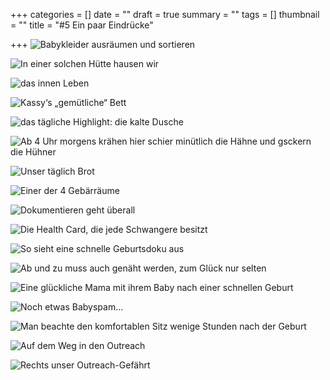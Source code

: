 +++
categories = []
date = ""
draft = true
summary = ""
tags = []
thumbnail = ""
title = "#5 Ein paar Eindrücke"

+++
![](https://yoma-hebammen.ch/upload/2021/05/df813005-e9ce-452e-99cd-dc70724de2a9.jpeg "Babykleider ausräumen und sortieren")

![](https://yoma-hebammen.ch/upload/2021/05/16fab3a5-66bc-42b5-af93-a3bb65bbcd2d.jpeg "In einer solchen Hütte hausen wir")

![](https://yoma-hebammen.ch/upload/2021/05/68a49384-1048-443f-9eab-c25ea5d0c6a0.jpeg "das innen Leben")

![](https://yoma-hebammen.ch/upload/2021/05/25a0f27f-2795-4e63-afe1-467c47edf0ae.jpeg "Kassy‘s „gemütliche“ Bett")

![](https://yoma-hebammen.ch/upload/2021/05/69219ee7-4143-4fd9-bcb3-e5c8d20eb9af.jpeg "das tägliche Highlight: die kalte Dusche")

![Ab 4 Uhr morgens krähen hier schier minütlich die Hähne und gsckern die Hühner](https://yoma-hebammen.ch/upload/2021/05/74c21071-96cc-4f4e-84ce-f474fe7db56f.jpeg "Ist ja klar, dass die Hühner genau auf unserer Hütte nächtigen")

![](https://yoma-hebammen.ch/upload/2021/05/f2618378-1f84-4d6d-b6b0-15b74bfad759.jpeg "Unser täglich Brot")

![](https://yoma-hebammen.ch/upload/2021/05/8b8d0522-c8b2-43ed-8635-fafae7a38524.jpeg "Einer der 4 Gebärräume")

![](https://yoma-hebammen.ch/upload/2021/05/a64e88eb-990b-46cb-ba64-5430c47a5847.jpeg "Dokumentieren geht überall")

![](https://yoma-hebammen.ch/upload/2021/05/ddeb65f6-0abb-4270-897c-b5f34597af7b.jpeg "Die Health Card, die jede Schwangere besitzt")

![](https://yoma-hebammen.ch/upload/2021/05/47027986-afe5-4d67-a80c-404090248bcb.jpeg "So sieht eine schnelle Geburtsdoku aus")

![](https://yoma-hebammen.ch/upload/2021/05/f71856dd-d804-4bfe-bf5b-0865293429e5.jpeg "Ab und zu muss auch genäht werden, zum Glück nur selten")

![](https://yoma-hebammen.ch/upload/2021/05/e182e089-4fae-4ef3-a34d-c7832268582e.jpeg "Eine glückliche Mama mit ihrem Baby nach einer schnellen Geburt")

![](https://yoma-hebammen.ch/upload/2021/05/d56ae6e6-2f82-420d-b3dc-02b1dce27a49.jpeg "Noch etwas Babyspam...")

![Man beachte den komfortablen Sitz wenige Stunden nach der Geburt](https://yoma-hebammen.ch/upload/2021/05/c2cf8eb8-175b-4ce3-b32d-ef917a936f84.jpeg "Ab nach Hause mit Kind und Sack und Pack")

![](https://yoma-hebammen.ch/upload/2021/05/6fa81510-1d9f-467b-b6ae-45bef4d5b40e.jpeg "Auf dem Weg in den Outreach")

![Rechts unser Outreach-Gefährt](https://yoma-hebammen.ch/upload/2021/05/7ac8e31a-8660-4a4b-a2c9-cf15d425a0f4.jpeg "Schwanderschaftskontrollen können überall stattfinden")